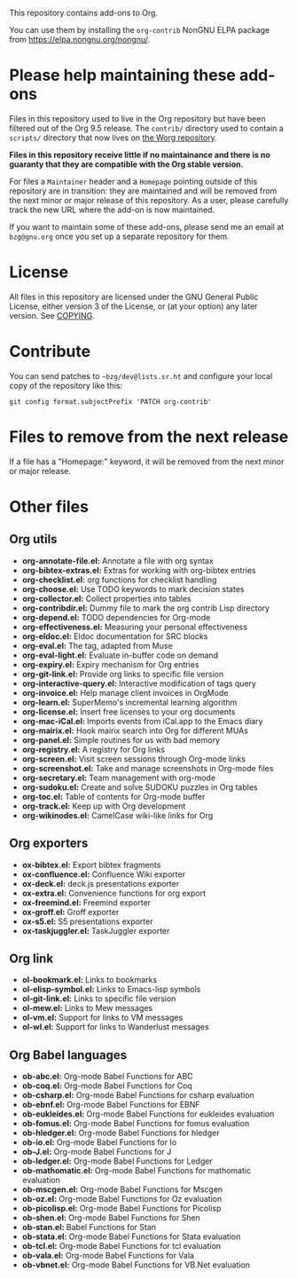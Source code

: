 This repository contains add-ons to Org.

You can use them by installing the `org-contrib` NonGNU ELPA package
from <https://elpa.nongnu.org/nongnu/>.


# Please help maintaining these add-ons

Files in this repository used to live in the Org repository but have
been filtered out of the Org 9.5 release.  The `contrib/` directory used
to contain a `scripts/` directory that now lives on [the Worg repository](https://code.orgmode.org/bzg/worg/src/master/code).

**Files in this repository receive little if no maintainance and there
is no guaranty that they are compatible with the Org stable version.**

For files a `Maintainer` header and a `Homepage` pointing outside of this
repository are in transition: they are maintained and will be removed
from the next minor or major release of this repository.  As a user,
please carefully track the new URL where the add-on is now maintained.

If you want to maintain some of these add-ons, please send me an email
at `bzg@gnu.org` once you set up a separate repository for them.


# License

All files in this repository are licensed under the GNU General Public
License, either version 3 of the License, or (at your option) any
later version.  See [COPYING](COPYING).


# Contribute

You can send patches to `~bzg/dev@lists.sr.ht` and configure your local
copy of the repository like this:

`git config format.subjectPrefix 'PATCH org-contrib'`


# Files to remove from the next release

If a file has a "Homepage:" keyword, it will be removed from the next
minor or major release.


# Other files


## Org utils

-   **org-annotate-file.el:** Annotate a file with org syntax
-   **org-bibtex-extras.el:** Extras for working with org-bibtex entries
-   **org-checklist.el:** org functions for checklist handling
-   **org-choose.el:** Use TODO keywords to mark decision states
-   **org-collector.el:** Collect properties into tables
-   **org-contribdir.el:** Dummy file to mark the org contrib Lisp directory
-   **org-depend.el:** TODO dependencies for Org-mode
-   **org-effectiveness.el:** Measuring your personal effectiveness
-   **org-eldoc.el:** Eldoc documentation for SRC blocks
-   **org-eval.el:** The <lisp> tag, adapted from Muse
-   **org-eval-light.el:** Evaluate in-buffer code on demand
-   **org-expiry.el:** Expiry mechanism for Org entries
-   **org-git-link.el:** Provide org links to specific file version
-   **org-interactive-query.el:** Interactive modification of tags query
-   **org-invoice.el:** Help manage client invoices in OrgMode
-   **org-learn.el:** SuperMemo's incremental learning algorithm
-   **org-license.el:** Insert free licenses to your org documents
-   **org-mac-iCal.el:** Imports events from iCal.app to the Emacs diary
-   **org-mairix.el:** Hook mairix search into Org for different MUAs
-   **org-panel.el:** Simple routines for us with bad memory
-   **org-registry.el:** A registry for Org links
-   **org-screen.el:** Visit screen sessions through Org-mode links
-   **org-screenshot.el:** Take and manage screenshots in Org-mode files
-   **org-secretary.el:** Team management with org-mode
-   **org-sudoku.el:** Create and solve SUDOKU puzzles in Org tables
-   **org-toc.el:** Table of contents for Org-mode buffer
-   **org-track.el:** Keep up with Org development
-   **org-wikinodes.el:** CamelCase wiki-like links for Org


## Org exporters

-   **ox-bibtex.el:** Export bibtex fragments
-   **ox-confluence.el:** Confluence Wiki exporter
-   **ox-deck.el:** deck.js presentations exporter
-   **ox-extra.el:** Convenience functions for org export
-   **ox-freemind.el:** Freemind exporter
-   **ox-groff.el:** Groff exporter
-   **ox-s5.el:** S5 presentations exporter
-   **ox-taskjuggler.el:** TaskJuggler exporter


## Org link

-   **ol-bookmark.el:** Links to bookmarks
-   **ol-elisp-symbol.el:** Links to Emacs-lisp symbols
-   **ol-git-link.el:** Links to specific file version
-   **ol-mew.el:** Links to Mew messages
-   **ol-vm.el:** Support for links to VM messages
-   **ol-wl.el:** Support for links to Wanderlust messages


## Org Babel languages

-   **ob-abc.el:** Org-mode Babel Functions for ABC
-   **ob-coq.el:** Org-mode Babel Functions for Coq
-   **ob-csharp.el:** Org-mode Babel Functions for csharp evaluation
-   **ob-ebnf.el:** Org-mode Babel Functions for EBNF
-   **ob-eukleides.el:** Org-mode Babel Functions for eukleides evaluation
-   **ob-fomus.el:** Org-mode Babel Functions for fomus evaluation
-   **ob-hledger.el:** Org-mode Babel Functions for hledger
-   **ob-io.el:** Org-mode Babel Functions for Io
-   **ob-J.el:** Org-mode Babel Functions for J
-   **ob-ledger.el:** Org-mode Babel Functions for Ledger
-   **ob-mathomatic.el:** Org-mode Babel Functions for mathomatic evaluation
-   **ob-mscgen.el:** Org-mode Babel Functions for Mscgen
-   **ob-oz.el:** Org-mode Babel Functions for Oz evaluation
-   **ob-picolisp.el:** Org-mode Babel Functions for Picolisp
-   **ob-shen.el:** Org-mode Babel Functions for Shen
-   **ob-stan.el:** Babel Functions for Stan
-   **ob-stata.el:** Org-mode Babel Functions for Stata evaluation
-   **ob-tcl.el:** Org-mode Babel Functions for tcl evaluation
-   **ob-vala.el:** Org-mode Babel Functions for Vala
-   **ob-vbnet.el:** Org-mode Babel Functions for VB.Net evaluation


